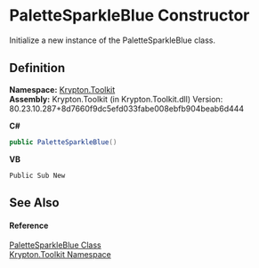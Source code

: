 # PaletteSparkleBlue Constructor


Initialize a new instance of the PaletteSparkleBlue class.



## Definition
**Namespace:** <a href="79d2eac2-21f4-54ff-7552-b20c33c30600.md">Krypton.Toolkit</a>  
**Assembly:** Krypton.Toolkit (in Krypton.Toolkit.dll) Version: 80.23.10.287+8d7660f9dc5efd033fabe008ebfb904beab6d444

**C#**
``` C#
public PaletteSparkleBlue()
```
**VB**
``` VB
Public Sub New
```



## See Also


#### Reference
<a href="a99edd82-3114-00bc-0a02-d04cce08e01c.md">PaletteSparkleBlue Class</a>  
<a href="79d2eac2-21f4-54ff-7552-b20c33c30600.md">Krypton.Toolkit Namespace</a>  
